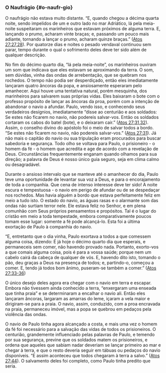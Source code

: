 ### O Naufrágio {#o-naufr-gio}

O naufrágio não estava muito distante. “E, quando chegou a décima quarta noite, sendo impelidos de um e outro lado no mar Adriático, lá pela meia-noite suspeitaram os marinheiros que estavam próximos de alguma terra. E, lançando o prumo, acharam vinte braças; e, passando um pouco mais adiante, tornando a lançar o prumo, acharam quinze braças.” ([Atos 27:27,28](http://bibliaonline.com.br/acf/atos/27/27,28)). Por quatorze dias e noites o pesado vendaval continuou sem parar, tempo durante o qual o sofrimento deles deve ter sido além de qualquer descrição.

No fim do décimo quarto dia, “lá pela meia-noite”, os marinheiros ouviram um som que indicava que eles estavam se aproximando da terra. O som, sem dúvidas, vinha das ondas de arrebentação, que se quebram nos rochedos. O tempo não podia ser desperdiçado, então eles imediatamente lançaram quatro âncoras da popa, e ansiosamente esperaram pelo amanhecer. Aqui houve uma tentativa natural, porém mesquinha, dos marinheiros para salvarem suas próprias vidas. Eles baixaram o bote com o professo propósito de lançar as âncoras da proa, porém com a intenção de abandonar o navio a afundar. Paulo, vendo isso, e conhecendo seus verdadeiros desígnios, imediatamente “disse ao centurião e aos soldados: Se estes não ficarem no navio, não podereis salvar-vos. Então os soldados cortaram os cabos do batel (bote), e o deixaram cair.” ([Atos 27:31,32](http://bibliaonline.com.br/acf/atos/27/31,32)). Assim, o conselho divino do apóstolo foi o meio de salvar todos a bordo. “Se estes não ficarem no navio, não podereis salvar-vos.” ([Atos 27:31](http://bibliaonline.com.br/acf/atos/27/31)). Já não mais o capitão do navio ou sua tripulação eram procurados para buscar sabedoria e segurança. Todo olho se voltava para Paulo, o prisioneiro - o homem da fé - o homem que acredita e age de acordo com a revelação de Deus. Circunstâncias frequentemente enganam quando olhamos para sua direção; a palavra de Deus é nosso único guia seguro, seja em clima calmo ou desagradável.

Durante o ansioso intervalo que se manteve até o amanhecer do dia, Paulo teve uma oportunidade de levantar sua voz a Deus, e para o encorajamento de toda a companhia. Que cena de intenso interesse deve ter sido! A noite escura e tempestuosa - o navio em perigo de afundar ou de se despedaçar nos rochedos. Mas havia alguém a bordo que estava perfeitamente feliz em meio a tudo isto. O estado do navio, as águas rasas e o alarmante som das ondas não surtiam terror nele. Ele estava feliz no Senhor, e em plena comunhão com Seus próprios pensamentos e propósitos. Tal é o lugar do cristão em meio a toda tempestade, embora comparativamente poucos tomam esse lugar: somente a fé pode alcançá-lo. Esta foi a última exortação de Paulo à companhia do navio.

“E, entretanto que o dia vinha, Paulo exortava a todos a que comessem alguma coisa, dizendo: É já hoje o décimo quarto dia que esperais, e permaneceis sem comer, não havendo provado nada. Portanto, exorto-vos a que comais alguma coisa, pois é para a vossa saúde; porque nem um cabelo cairá da cabeça de qualquer de vós. E, havendo dito isto, tomando o pão, deu graças a Deus na presença de todos; e, partindo-o, começou a comer. E, tendo já todos bom ânimo, puseram-se também a comer.” ([Atos 27:33-36](http://bibliaonline.com.br/acf/atos/27/33-36))

O único desejo deles agora era chegar com o navio em terra e escapar. Embora não tivessem ainda conhecido a terra, “enxergaram uma enseada que tinha praia” e se determinaram a encalhar o navio ali. Então eles lançaram âncoras, largaram as amarras do leme, içaram a vela maior e dirigiram-se para a praia. O navio, assim, conduzido, com a proa encravada na praia, permaneceu imóvel, mas a popa se quebrou em pedaços pela violência das ondas.

O navio de Paulo tinha agora alcançado a costa, e mais uma vez o homem da fé foi necessário para a salvação das vidas de todos os prisioneiros. O centurião, grandemente influenciado pelas palavras de Paulo, e temendo por sua segurança, previne que os soldados matem os prisioneiros, e ordena que aqueles que sabiam nadar deveriam se lançar primeiro ao mar e chegar à terra, e que o resto deveria seguir em tábuas ou pedaços do navio disponíveis. “E assim aconteceu que todos chegaram à terra a salvo.” ([Atos 27:44](http://bibliaonline.com.br/acf/atos/27/44)). O salvamento deles foi completo, como Paulo tinha predito que seria.